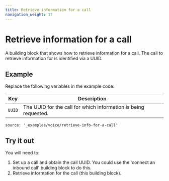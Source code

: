 ```yaml
---
title: Retrieve information for a call
navigation_weight: 17
---
```


# Retrieve information for a call

A building block that shows how to retrieve information for a call. The call
to retrieve information for is identified via a UUID.

## Example

Replace the following variables in the example code:

Key |	Description
-- | --
`UUID` | The UUID for the call for which information is being requested.


```tabbed_content
source: '_examples/voice/retrieve-info-for-a-call'
```

## Try it out

You will need to:

1. Set up a call and obtain the call UUID. You could use the 'connect an inbound call' building block to do this.
2. Retrieve information for the call (this building block).
